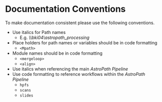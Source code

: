 # Documentation Conventions
To make documentation consistent please use the following conventions.

- Use italics for Path names
  - E.g. *\\\\bki04\astropath_processing*
- Place holders for path names or variables should be in code formatting 
  - ```<Mpath>```
- Module names should be in code formatting
  - ```<mergeloop>```
  - ```<align>```
- Use italics when referencing the main *AstroPath Pipeline*
- Use code formatting to reference workflows within the *AstroPath Pipeline*
  - ```hpfs```
  - ```scans```
  - ```slides```
